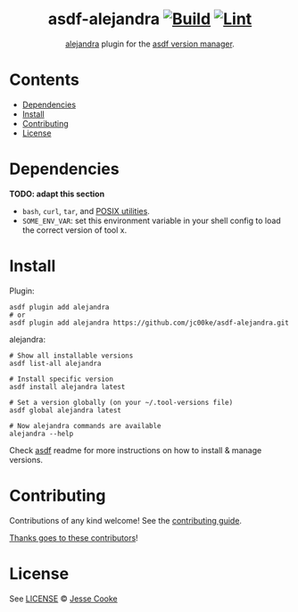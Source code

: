 <div align="center">

# asdf-alejandra [![Build](https://github.com/jc00ke/asdf-alejandra/actions/workflows/build.yml/badge.svg)](https://github.com/jc00ke/asdf-alejandra/actions/workflows/build.yml) [![Lint](https://github.com/jc00ke/asdf-alejandra/actions/workflows/lint.yml/badge.svg)](https://github.com/jc00ke/asdf-alejandra/actions/workflows/lint.yml)

[alejandra](https://github.com/jc00ke/asdf-alejandra) plugin for the [asdf version manager](https://asdf-vm.com).

</div>

# Contents

- [Dependencies](#dependencies)
- [Install](#install)
- [Contributing](#contributing)
- [License](#license)

# Dependencies

**TODO: adapt this section**

- `bash`, `curl`, `tar`, and [POSIX utilities](https://pubs.opengroup.org/onlinepubs/9699919799/idx/utilities.html).
- `SOME_ENV_VAR`: set this environment variable in your shell config to load the correct version of tool x.

# Install

Plugin:

```shell
asdf plugin add alejandra
# or
asdf plugin add alejandra https://github.com/jc00ke/asdf-alejandra.git
```

alejandra:

```shell
# Show all installable versions
asdf list-all alejandra

# Install specific version
asdf install alejandra latest

# Set a version globally (on your ~/.tool-versions file)
asdf global alejandra latest

# Now alejandra commands are available
alejandra --help
```

Check [asdf](https://github.com/asdf-vm/asdf) readme for more instructions on how to
install & manage versions.

# Contributing

Contributions of any kind welcome! See the [contributing guide](contributing.md).

[Thanks goes to these contributors](https://github.com/jc00ke/asdf-alejandra/graphs/contributors)!

# License

See [LICENSE](LICENSE) © [Jesse Cooke](https://github.com/jc00ke/)

